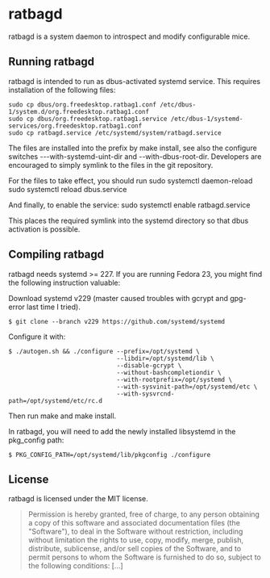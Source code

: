 ratbagd
=======

ratbagd is a system daemon to introspect and modify configurable mice.

Running ratbagd
---------------

ratbagd is intended to run as dbus-activated systemd service. This requires
installation of the following files:

    sudo cp dbus/org.freedesktop.ratbag1.conf /etc/dbus-1/system.d/org.freedesktop.ratbag1.conf
    sudo cp dbus/org.freedesktop.ratbag1.service /etc/dbus-1/systemd-services/org.freedesktop.ratbag1.conf
    sudo cp ratbagd.service /etc/systemd/system/ratbagd.service

The files are installed into the prefix by make install, see also the
configure switches ---with-systemd-uint-dir and --with-dbus-root-dir.
Developers are encouraged to simply symlink to the files in the git
repository.

For the files to take effect, you should run
    sudo systemctl daemon-reload
    sudo systemctl reload dbus.service

And finally, to enable the service:
    sudo systemctl enable ratbagd.service

This places the required symlink into the systemd directory so that dbus
activation is possible.

Compiling ratbagd
-----------------

ratbagd needs systemd >= 227. If you are running Fedora 23, you might find the
following instruction valuable:

Download systemd v229 (master caused troubles with gcrypt and gpg-error last
time I tried).

    $ git clone --branch v229 https://github.com/systemd/systemd


Configure it with:

    $ ./autogen.sh && ./configure --prefix=/opt/systemd \
                                  --libdir=/opt/systemd/lib \
                                  --disable-gcrypt \
                                  --without-bashcompletiondir \
                                  --with-rootprefix=/opt/systemd \
                                  --with-sysvinit-path=/opt/systemd/etc \
                                  --with-sysvrcnd-path=/opt/systemd/etc/rc.d

Then run make and make install.

In ratbagd, you will need to add the newly installed libsystemd in the
pkg_config path:

    $ PKG_CONFIG_PATH=/opt/systemd/lib/pkgconfig ./configure

License
-------

ratbagd is licensed under the MIT license.

> Permission is hereby granted, free of charge, to any person obtaining a
> copy of this software and associated documentation files (the "Software"),
> to deal in the Software without restriction, including without limitation
> the rights to use, copy, modify, merge, publish, distribute, sublicense,
> and/or sell copies of the Software, and to permit persons to whom the
> Software is furnished to do so, subject to the following conditions: [...]

